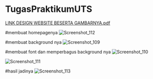 # TugasPraktikumUTS
[LINK DESIGN WEBSITE BESERTA GAMBARNYA.pdf](https://github.com/Axeldanovan/TugasPraktikumUTS/files/6412756/LINK.DESIGN.WEBSITE.BESERTA.GAMBARNYA.pdf)

#membuat homepagenya
![Screenshot_112](https://user-images.githubusercontent.com/81457697/116838939-81a24080-abfa-11eb-8fdf-2138c634bcf2.png)

#membuat background nya
![Screenshot_109](https://user-images.githubusercontent.com/81457697/116839050-fbd2c500-abfa-11eb-868d-f69e2a2068a2.png)

#membuat font dan memperbagus background nya
![Screenshot_110](https://user-images.githubusercontent.com/81457697/116838982-aac2d100-abfa-11eb-939a-7a8b4d1e5e2a.png)

![Screenshot_111](https://user-images.githubusercontent.com/81457697/116838983-abf3fe00-abfa-11eb-8284-e765c7a1d18d.png)

#hasil jadinya
![Screenshot_113](https://user-images.githubusercontent.com/81457697/116839106-2c1a6380-abfb-11eb-9da7-7b143e2e9473.png)



